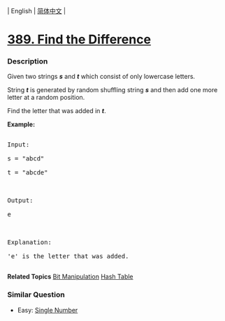 | English | [简体中文](README.md) |

# [389. Find the Difference](https://leetcode-cn.com/problems/find-the-difference)
 ### Description
<p>
Given two strings <b><i>s</i></b> and <b><i>t</i></b> which consist of only lowercase letters.</p>

<p>String <b><i>t</i></b> is generated by random shuffling string <b><i>s</i></b> and then add one more letter at a random position.</p>

<p>Find the letter that was added in <b><i>t</i></b>.</p>

<p><b>Example:</b>
<pre>
Input:
s = "abcd"
t = "abcde"

Output:
e

Explanation:
'e' is the letter that was added.
</pre>
**Related Topics**  [Bit Manipulation](https://leetcode-cn.com/tag/bit-manipulation) [Hash Table](https://leetcode-cn.com/tag/hash-table) 

### Similar Question
 - Easy:	[Single Number](https://leetcode-cn.com/problems/single-number) 
